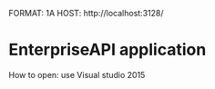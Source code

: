FORMAT: 1A
HOST: http://localhost:3128/

# EnterpriseAPI application

How to open: use Visual studio 2015 
